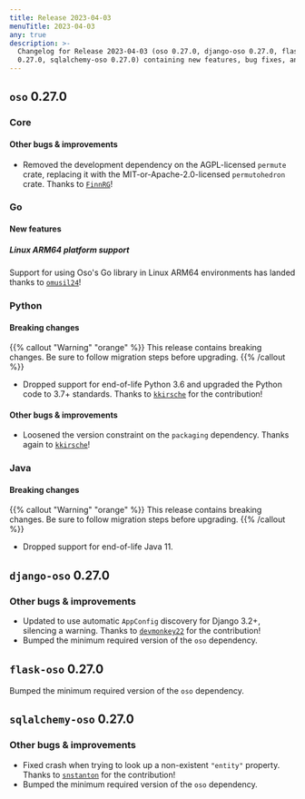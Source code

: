 ```yaml
---
title: Release 2023-04-03
menuTitle: 2023-04-03
any: true
description: >-
  Changelog for Release 2023-04-03 (oso 0.27.0, django-oso 0.27.0, flask-oso
  0.27.0, sqlalchemy-oso 0.27.0) containing new features, bug fixes, and more.
---
```


## `oso` 0.27.0

### Core

#### Other bugs & improvements

- Removed the development dependency on the AGPL-licensed `permute` crate,
  replacing it with the MIT-or-Apache-2.0-licensed `permutohedron` crate.
  Thanks to [`FinnRG`](https://github.com/FinnRG)!

### Go

#### New features

##### Linux ARM64 platform support

Support for using Oso's Go library in Linux ARM64 environments has landed
thanks to [`omusil24`](https://github.com/omusil24)!

### Python

#### Breaking changes

{{% callout "Warning" "orange" %}}
  This release contains breaking changes. Be sure to follow migration steps
  before upgrading.
{{% /callout %}}

- Dropped support for end-of-life Python 3.6 and upgraded the Python code to
  3.7+ standards. Thanks to [`kkirsche`](https://github.com/kkirsche) for the
  contribution!

#### Other bugs & improvements

- Loosened the version constraint on the `packaging` dependency. Thanks again
  to [`kkirsche`](https://github.com/kkirsche)!

### Java

#### Breaking changes

{{% callout "Warning" "orange" %}}
  This release contains breaking changes. Be sure to follow migration steps
  before upgrading.
{{% /callout %}}

- Dropped support for end-of-life Java 11.

## `django-oso` 0.27.0

### Other bugs & improvements

- Updated to use automatic `AppConfig` discovery for Django 3.2+, silencing a
  warning. Thanks to [`devmonkey22`](https://github.com/devmonkey22) for the
  contribution!
- Bumped the minimum required version of the `oso` dependency.

## `flask-oso` 0.27.0

Bumped the minimum required version of the `oso` dependency.

## `sqlalchemy-oso` 0.27.0

### Other bugs & improvements

- Fixed crash when trying to look up a non-existent `"entity"` property. Thanks
  to [`snstanton`](https://github.com/snstanton) for the contribution!
- Bumped the minimum required version of the `oso` dependency.
